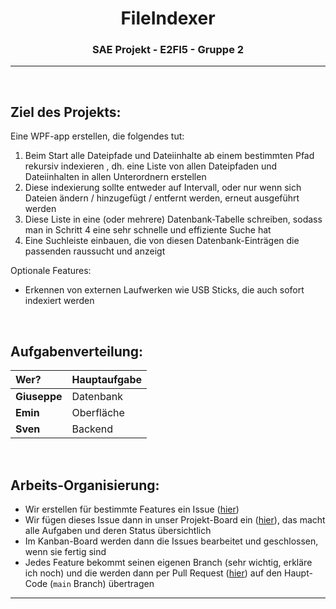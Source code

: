 <!-- so portfolio mäßig -->

<div align="center" style="text-align: center;">

# FileIndexer
### SAE Projekt - E2FI5 - Gruppe 2
<!-- evtl hier bild(er) vom programm -->

---

</div>

<br>
  
## Ziel des Projekts:
Eine WPF-app erstellen, die folgendes tut:
1. Beim Start alle Dateipfade und Dateiinhalte ab einem bestimmten Pfad rekursiv indexieren , dh. eine Liste von allen Dateipfaden und Dateiinhalten in allen Unterordnern erstellen
2. Diese indexierung sollte entweder auf Intervall, oder nur wenn sich Dateien ändern / hinzugefügt / entfernt werden, erneut ausgeführt werden
3. Diese Liste in eine (oder mehrere) Datenbank-Tabelle schreiben, sodass man in Schritt 4 eine sehr schnelle und effiziente Suche hat
4. Eine Suchleiste einbauen, die von diesen Datenbank-Einträgen die passenden raussucht und anzeigt
  
Optionale Features:
- Erkennen von externen Laufwerken wie USB Sticks, die auch sofort indexiert werden
  
<br>
  
## Aufgabenverteilung:
| Wer? | Hauptaufgabe |
| :-- | :-- |
| **Giuseppe** | Datenbank |
| **Emin** | Oberfläche |
| **Sven** | Backend |
  
<br>
  
## Arbeits-Organisierung:
- Wir erstellen für bestimmte Features ein Issue ([hier](https://github.com/Sv443/FileIndexer/issues/new/choose))  
- Wir fügen dieses Issue dann in unser Projekt-Board ein ([hier](https://github.com/Sv443/FileIndexer/projects/1)), das macht alle Aufgaben und deren Status übersichtlich
- Im Kanban-Board werden dann die Issues bearbeitet und geschlossen, wenn sie fertig sind
- Jedes Feature bekommt seinen eigenen Branch (sehr wichtig, erkläre ich noch) und die werden dann per Pull Request ([hier](https://github.com/Sv443/FileIndexer/pulls)) auf den Haupt-Code (`main` Branch) übertragen

---
